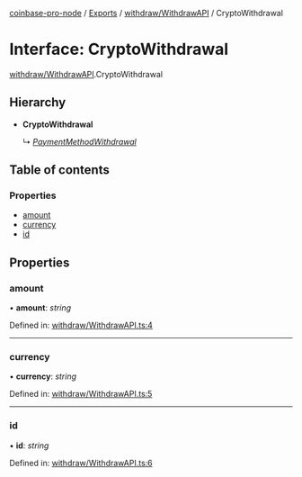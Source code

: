 [coinbase-pro-node](../README.md) / [Exports](../modules.md) / [withdraw/WithdrawAPI](../modules/withdraw_withdrawapi.md) / CryptoWithdrawal

# Interface: CryptoWithdrawal

[withdraw/WithdrawAPI](../modules/withdraw_withdrawapi.md).CryptoWithdrawal

## Hierarchy

* **CryptoWithdrawal**

  ↳ [*PaymentMethodWithdrawal*](withdraw_withdrawapi.paymentmethodwithdrawal.md)

## Table of contents

### Properties

- [amount](withdraw_withdrawapi.cryptowithdrawal.md#amount)
- [currency](withdraw_withdrawapi.cryptowithdrawal.md#currency)
- [id](withdraw_withdrawapi.cryptowithdrawal.md#id)

## Properties

### amount

• **amount**: *string*

Defined in: [withdraw/WithdrawAPI.ts:4](https://github.com/bennycode/coinbase-pro-node/blob/c3d8f7c/src/withdraw/WithdrawAPI.ts#L4)

___

### currency

• **currency**: *string*

Defined in: [withdraw/WithdrawAPI.ts:5](https://github.com/bennycode/coinbase-pro-node/blob/c3d8f7c/src/withdraw/WithdrawAPI.ts#L5)

___

### id

• **id**: *string*

Defined in: [withdraw/WithdrawAPI.ts:6](https://github.com/bennycode/coinbase-pro-node/blob/c3d8f7c/src/withdraw/WithdrawAPI.ts#L6)
